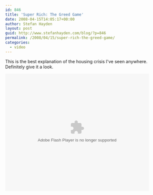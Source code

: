 ```yaml
---
id: 846
title: 'Super Rich: The Greed Game'
date: 2008-04-15T14:05:17+00:00
author: Stefan Hayden
layout: post
guid: http://www.stefanhayden.com/blog/?p=846
permalink: /2008/04/15/super-rich-the-greed-game/
categories:
  - video
---
```

This is the best explanation of the housing crisis I've seen anywhere. Definitely give it a look.

<embed style="width:460px; height:374px;" id="VideoPlayback" type="application/x-shockwave-flash" src="http://video.google.com/googleplayer.swf?docId=-4001834874264918973&hl=en" flashvars=""> </embed>